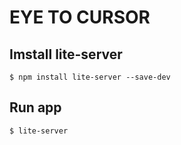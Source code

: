 # EYE TO CURSOR

## Imstall lite-server

`$ npm install lite-server --save-dev`

## Run app

`$ lite-server`
